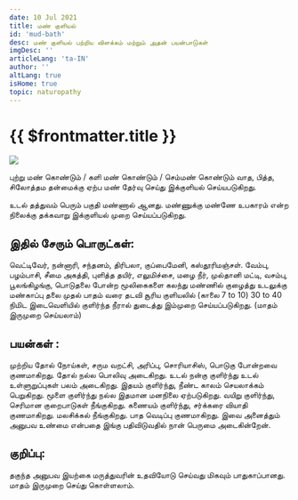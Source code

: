 ```yaml
---
date: 10 Jul 2021
title: மண் குளியல்
id: 'mud-bath'
desc: மண் குளியல் பற்றிய விளக்கம் மற்றும் அதன் பயன்பாடுகள்
imgDesc: ''
articleLang: 'ta-IN'
author: ''
altLang: true
isHome: true
topic: naturopathy
---
```


<altLang />

# {{ $frontmatter.title }}


![](/img/naturopathy/mud-bath.jpeg)

புற்று மண் கொண்டும் / களி மண் கொண்டும் / செம்மண் கொண்டும் வாத, பித்த, சிலோத்தம தன்மைக்கு ஏற்ப மண் தேர்வு செய்து இக்குளியல் செய்யபடுகிறது.
	
உடல் தத்துவம் பெரும் பகுதி மண்ணால் ஆனது. மண்ணுக்கு மண்ணே உபகாரம் என்ற நிலைக்கு தக்கவாறு இக்குளியல் முறை செய்யப்படுகிறது.

## இதில் சேரும் பொருட்கள்:

வெட்டிவேர், நன்னாரி, சந்தனம், திரிபலா, குப்பைமேனி, கஸ்தூரிமஞ்சள். வேம்பு, பழம்பாசி, சீமை அகத்தி, புளித்த தயிர், எலுமிச்சை, மழை நீர், முல்தானி மட்டி, வசம்பு, பூலங்கிழங்கு, பொடுதலை போன்ற மூலிகைகளை கலந்து மண்ணில் குழைத்து உடலுக்கு மண்காப்பு தலை முதல் பாதம் வரை தடவி சூரிய குளியலில் (காலை 7 to 10) 30 to 40  நிமிட இடைவெளியில் குளிர்ந்த நீரால் துடைத்து இம்முறை செய்யப்படுகிறது. (மாதம் இருமுறை செய்யலாம்)

## பயன்கள் :

முற்றிய தோல் நோய்கள், சரும வறட்சி, அரிப்பு, சொரியாசிஸ், பொடுகு போன்றவை குணமாகிறது. தோல் நல்ல பொலிவு அடைகிறது. உடல் நன்கு குளிர்ந்து உடல் உள்ளுறுப்புகள் பலம் அடைகிறது. இதயம் குளிர்ந்து, நீண்ட காலம் செயலாக்கம் பெறுகிறது. மூளை குளிர்ந்து நல்ல இதமான மனநிலை ஏற்படுகிறது. வயிறு குளிர்ந்து, செரிமான குறைபாடுகள் நீங்குகிறது. கணையம் குளிர்ந்து, சர்க்கரை வியாதி குணமாகிறது. மலசிக்கல் நீங்குகிறது. பாத வெடிப்பு குணமாகிறது. இவை அனைத்தும் அனுபவ உண்மை என்பதை இங்கு பதிவிடுவதில் நான் பெருமை அடைகின்றேன்.

## குறிப்பு:

தகுந்த அனுபவ இயற்கை மருத்துவரின் உதவியோடு செய்வது மிகவும் பாதுகாப்பானது. மாதம் இருமுறை செய்து கொள்ளலாம்.



<style>
   
</style>